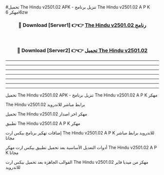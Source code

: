 #تحميل The Hindu v2501.02 APK - تنزيل برنامج The Hindu v2501.02 A P K مهكر 6i6zw 



<div align="center">
<h3>🔴 Download [Server1] 👉👉 <a href="https://apkdownload10.web.app/?title=The Hindu v2501.02">The Hindu v2501.02 رنامج</a></h3><br>

<h3>🔴 Download [Server2] 👉👉 <a href="https://apkdownload10.web.app/?title=The Hindu v2501.02">تحميل The Hindu v2501.02 </a></h3>
</div>


----------------------------------------------------------

----------------------------------------------------------

----------------------------------------------------------

----------------------------------------------------------

----------------------------------------------------------

----------------------------------------------------------

----------------------------------------------------------

تحميل The Hindu v2501.02 APK - تنزيل برنامج The Hindu v2501.02 A P K مهكر

The Hindu v2501.02 برابط مباشر للاندرويد

تحميل The Hindu v2501.02 مهكر اخر اصدار

تطبيق The Hindu v2501.02 A P K مهكر

إضافات تهكير برنامج بيكس ارت The Hindu v2501.02 A P K للاندرويد برابط مباشر مجانا

أدوات التعديل الأساسية بعد تحميل تطبيق بيكس ارت مهكر The Hindu v2501.02 A P K مجانا

القوالب الجاهزة بعد تحميل بيكس ارت The Hindu v2501.02 مهكر من ميديا فاير للاندرويد


